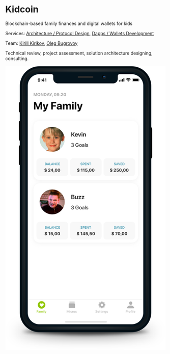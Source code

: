 # Kidcoin

Blockchain-based family finances and digital wallets for kids

Services: [Architecture / Protocol Design](../services/architecture-design-protocol.md), [Dapps / Wallets Development](../services/dapps-wallets-development.md)

Team: [Kirill Kirikov](../about/team/kirill-kirikov.md), [Oleg Bugrovoy](../about/team/oleg-bugrovoy.md)

Technical review, project assessment, solution architecture designing, consulting.

![](../.gitbook/assets/kidcoin_copy.png)

